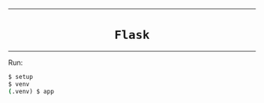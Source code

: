 <hr>
<h1 align="center"><code>Flask</code></h1>
<hr>

Run:

```cmd
$ setup
$ venv
(.venv) $ app
```
